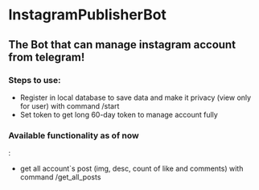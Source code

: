 # InstagramPublisherBot
<h2>The Bot that can manage instagram account from telegram!</h2>

<h3>Steps to use:</h3>
<ul>
  <li>Register in local database to save data and make it privacy (view only for user) with command /start</li>
  <li>Set token to get long 60-day token to manage account fully</li>
</ul>

<h3>Available functionality as of now</h3>:
 <ul>
  <li>get all account`s post (img, desc, count of like and comments) with command /get_all_posts</li>
</ul>
